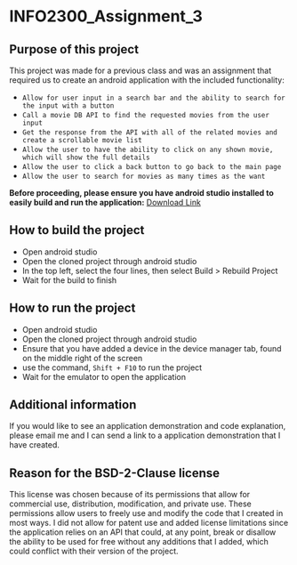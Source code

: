 # INFO2300_Assignment_3

## Purpose of this project

This project was made for a previous class and was an assignment that required us to create an android application with the included functionality:
* `Allow for user input in a search bar and the ability to search for the input with a button`
* `Call a movie DB API to find the requested movies from the user input`
* `Get the response from the API with all of the related movies and create a scrollable movie list`
* `Allow the user to have the ability to click on any shown movie, which will show the full details`
* `Allow the user to click a back button to go back to the main page`
* `Allow the user to search for movies as many times as the want`

**Before proceeding, please ensure you have android studio installed to easily build and run the application:**
[Download Link](https://developer.android.com/studio)

## How to build the project
* Open android studio
* Open the cloned project through android studio
* In the top left, select the four lines, then select Build > Rebuild Project
* Wait for the build to finish

## How to run the project
* Open android studio
* Open the cloned project through android studio
* Ensure that you have added a device in the device manager tab, found on the middle  right of the screen
* use the command, `Shift + F10` to run the project
* Wait for the emulator to open the application

## Additional information
If you would like to see an application demonstration and code explanation, please email me and I can send a link to a application demonstration that I have created.

## Reason for the BSD-2-Clause license
This license was chosen because of its permissions that allow for commercial use, distribution, modification, and private use. These permissions allow users to freely use and modify the code that I created in most ways. I did not allow for patent use and added license limitations since the application relies on an API that could, at any point, break or disallow the ability to be used for free without any additions that I added, which could conflict with their version of the project.
